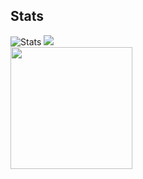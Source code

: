 <div class="readmePage">
	<div class="githubStats">
		<h2>Stats</h2>
    		<img src="https://github-profile-summary-cards.vercel.app/api/cards/stats?username=kanansnote&theme=maroongold" alt="Stats">
    		<img src="https://github-profile-summary-cards.vercel.app/api/cards/repos-per-language?username=kanansnote&theme=maroongold">
		<br>
		<img src="https://github-profile-summary-cards.vercel.app/api/cards/profile-details?username=kanansnote&theme=maroongold" height="195"><br><br>
	</div>
</div>
